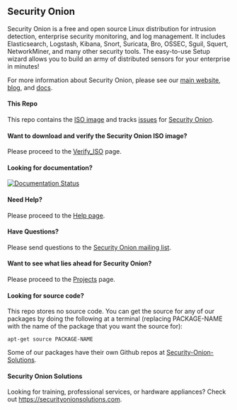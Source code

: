 ## Security Onion
Security Onion is a free and open source Linux distribution for intrusion detection, enterprise security monitoring, and log management. It includes Elasticsearch, Logstash, Kibana, Snort, Suricata, Bro, OSSEC, Sguil, Squert, NetworkMiner, and many other security tools. The easy-to-use Setup wizard allows you to build an army of distributed sensors for your enterprise in minutes!

For more information about Security Onion, please see our [main website](https://securityonion.net), [blog](https://blog.securityonion.net), and [docs](https://securityonion.net/docs).

#### This Repo
This repo contains the [ISO image](https://github.com/Security-Onion-Solutions/security-onion/blob/master/Verify_ISO.md) and tracks [issues](https://github.com/Security-Onion-Solutions/security-onion/issues) for [Security Onion](https://securityonion.net/).

#### Want to download and verify the Security Onion ISO image?
Please proceed to the [Verify_ISO](https://github.com/Security-Onion-Solutions/security-onion/blob/master/Verify_ISO.md) page.

#### Looking for documentation? 
[![Documentation Status](https://readthedocs.org/projects/securityonion/badge/?version=latest)](https://securityonion.readthedocs.io/en/latest/?badge=latest)

#### Need Help?
Please proceed to the [Help page](https://securityonion.net/docs/help).

#### Have Questions?
Please send questions to the [Security Onion mailing list](https://securityonion.net/docs/MailingLists).

#### Want to see what lies ahead for Security Onion?
Please proceed to the [Projects](https://github.com/Security-Onion-Solutions/security-onion/projects) page.

#### Looking for source code?  
This repo stores no source code.  You can get the source for any of our packages by doing the following at a terminal (replacing PACKAGE-NAME with the name of the package that you want the source for):
```
apt-get source PACKAGE-NAME
```

Some of our packages have their own Github repos at [Security-Onion-Solutions](https://github.com/Security-Onion-Solutions).

#### Security Onion Solutions
Looking for training, professional services, or hardware appliances?  Check out https://securityonionsolutions.com.
